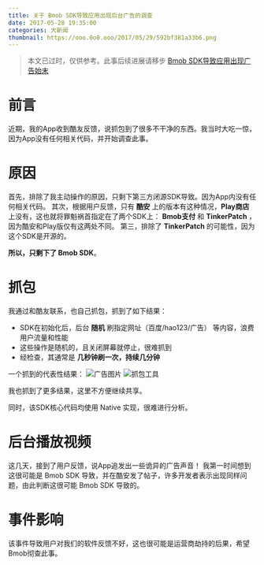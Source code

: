 ```yaml
---
title: 关于 Bmob SDK导致应用出现后台广告的调查
date: 2017-05-28 19:35:00
categories: 大新闻
thumbnail: https://ooo.0o0.ooo/2017/05/29/592bf381a33b6.png
---
```

> 本文已过时，仅供参考。此事后续进展请移步 [Bmob SDK导致应用出现广告始末](https://hexo.trumeet.top/2017/06/07/bmob-pay-result/)

# 前言

近期，我的App收到酷友反馈，说抓包到了很多不干净的东西。我当时大吃一惊，因为App没有任何相关代码，并开始调查此事。

# 原因
首先，排除了我主动操作的原因，只剩下第三方闭源SDK导致。因为App内没有任何相关代码。
其次，根据用户反馈，只有 **酷安** 上的版本有这种情况，**Play商店** 上没有，这也就将罪魁祸首指定在了两个SDK上： **Bmob支付** 和 **TinkerPatch** ，因为酷安和Play版仅有这两处不同。
第三，排除了 **TinkerPatch** 的可能性，因为这个SDK是开源的。

**所以，只剩下了 Bmob SDK**。

# 抓包
我通过和酷友联系，也自己抓包，抓到了如下结果：
* SDK在初始化后，后台 **随机** 刷指定网址（百度/hao123/广告） 等内容，浪费用户流量和性能
* 这些操作是随机的，且关闭屏幕就停止，很难抓到
* 经检查，其通常是 **几秒钟刷一次，持续几分钟**

一个抓到的代表性结果：
![广告图片](https://ooo.0o0.ooo/2017/05/28/592ab45cb9119.jpg)
![抓包工具](https://ooo.0o0.ooo/2017/05/28/592ab45cd9535.png)

我也抓到了更多结果，这里不方便继续共享。

同时，该SDK核心代码均使用 Native 实现，很难进行分析。

# 后台播放视频
这几天，接到了用户反馈，说App追发出一些诡异的广告声音！ 我第一时间想到这很可能是 Bmob SDK 导致，并在酷安发了帖子，许多开发者表示出现同样问题，由此判断这很可能 Bmob SDK 导致的。

# 事件影响
该事件导致用户对我们的软件反馈不好，这也很可能是运营商劫持的后果，希望Bmob彻查此事。
